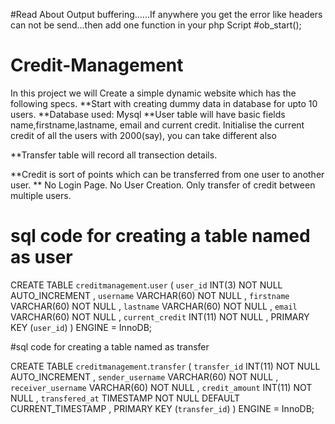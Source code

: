 #Read About Output buffering......If anywhere you get the error like headers can not be send...then add one function in your php Script
#ob_start(); 

# Credit-Management
In this project we will Create a simple dynamic website which has the following specs.
**Start with creating dummy data in database for upto 10 users.
**Database used: Mysql 
**User table will have basic fields  name,firstname,lastname, email and  current credit.
Initialise the current credit of all the users with 2000(say), you can take different also

**Transfer table will record all transection details.

 
**Credit is sort of points which can be transferred from one user to another user.
** No Login Page. No User Creation. Only transfer of credit between multiple users.


# sql code for creating a table named as user

CREATE TABLE `creditmanagement`.`user` ( 
`user_id` INT(3) NOT NULL AUTO_INCREMENT ,
`username` VARCHAR(60) NOT NULL ,
`firstname` VARCHAR(60) NOT NULL ,
`lastname` VARCHAR(60) NOT NULL ,
`email` VARCHAR(60) NOT NULL ,
`current_credit` INT(11) NOT NULL ,
PRIMARY KEY (`user_id`)
) ENGINE = InnoDB;


#sql code for creating a table named as transfer

CREATE TABLE `creditmanagement`.`transfer` (
`transfer_id` INT(11) NOT NULL AUTO_INCREMENT ,
`sender_username` VARCHAR(60) NOT NULL ,
`receiver_username` VARCHAR(60) NOT NULL ,
`credit_amount` INT(11) NOT NULL , 
`transfered_at` TIMESTAMP NOT NULL DEFAULT CURRENT_TIMESTAMP ,
PRIMARY KEY (`transfer_id`)
) ENGINE = InnoDB;
